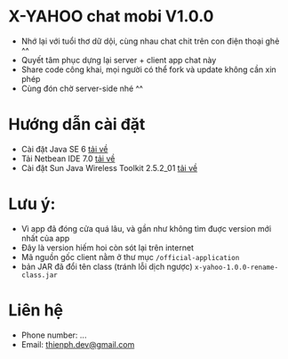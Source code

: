 # X-YAHOO chat mobi V1.0.0

- Nhớ lại với tuổi thơ dữ dội, cùng nhau chat chit trên con điện thoại ghẻ ^^
- Quyết tâm phục dựng lại server + client app chat này 
- Share code công khai, mọi người có thể fork và update không cần xin phép
- Cùng đón chờ server-side nhé ^^

# Hướng dẫn cài đặt
- Cài đặt Java SE 6 [tải về](https://www.oracle.com/java/technologies/javase-java-archive-javase6-downloads.html)
- Tải Netbean IDE 7.0 [tải về](https://dn721908.ca.archive.org/0/items/netbeans-olds/7.0/)
- Cài đặt Sun Java Wireless Toolkit 2.5.2_01 [tải về](https://www.oracle.com/java/technologies/java-archive-downloads-javame-downloads.html)

# Lưu ý:
- Vì app đã đóng cửa quá lâu, và gần như không tìm đuợc version mới nhất của app
- Đây là version hiếm hoi còn sót lại trên internet 
- Mã nguồn gốc client nằm ở thư mục `/official-application`
- bản JAR đã đổi tên class (tránh lỗi dịch ngược) `x-yahoo-1.0.0-rename-class.jar`

# Liên hệ
- Phone number: ...
- Email: thienph.dev@gmail.com